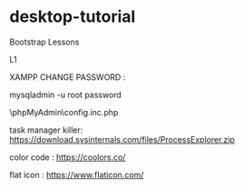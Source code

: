# desktop-tutorial
Bootstrap Lessons

L1




XAMPP CHANGE PASSWORD :

mysqladmin -u root password


\phpMyAdmin\config.inc.php


task manager killer:
https://download.sysinternals.com/files/ProcessExplorer.zip




color code :
https://coolors.co/

flat icon :
https://www.flaticon.com/
